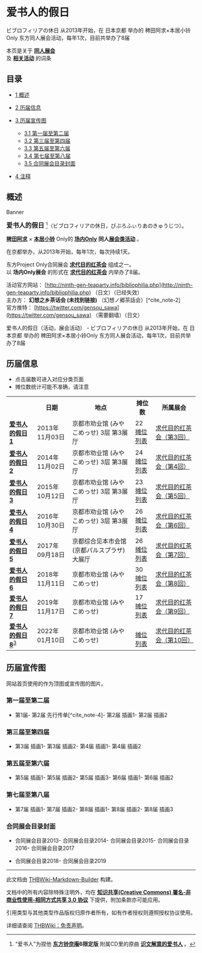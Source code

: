# 爱书人的假日

<!-- source html: G:\repos\THBWiki-Markdown-Builder\THBWikiMarkdown\Temp\main\2\24\ns0%3A%E7%88%B1%E4%B9%A6%E4%BA%BA%E7%9A%84%E5%81%87%E6%97%A5.html -->

ビブロフィリアの休日 从2013年开始，在 日本京都 举办的 稗田阿求×本居小铃Only 东方同人展会活动，每年1次，目前共举办了8届

本页是关于 **[同人展会](./同人展会.md#展会类活动)**   
及 **[相关活动](./相关活动.md)** 的词条

## 目录

- [1 概述](#概述)
- [2 历届信息](#历届信息)
- [3 历届宣传图](#历届宣传图)

  - [3.1 第一届至第二届](#第一届至第二届)
  - [3.2 第三届至第四届](#第三届至第四届)
  - [3.3 第五届至第六届](#第五届至第六届)
  - [3.4 第七届至第八届](#第七届至第八届)
  - [3.5 合同展会目录封面](#合同展会目录封面)



- [4 注释](#注释)





## 概述



[](./文件-爱书人的假日Banner.jpg.md)

Banner




  
<big> **爱书人的假日** </big>[^cite_note-1]（ビブロフィリアの休日，びぶろふぃりあのきゅうじつ）。  
  
  
  
  
 **[稗田阿求](./稗田阿求.md)** × **[本居小铃](./本居小铃.md)** Only的 **[场内Only](./场内限定展会.md#场内Only展会)**  **同人[展会类活动](./展会类活动.md#展会类活动)** 。  
  
在京都举办，从2013年开始，每年1次，每次持续1天。  
  
东方Project Only合同展会 **[求代目的红茶会](./求代目的红茶会.md)** 组成之一。  
以 **场内Only展会** 的形式在 **[求代目的红茶会](./求代目的红茶会.md)** 内举办了8届。  
  
  
  
  
活动官方网站： [http://ninth-gen-teaparty.info/bibliophilia.php](http://ninth-gen-teaparty.info/bibliophilia.php) （日文）（已经失效）  
主办方： **幻想之乡茶话会 (未找到链接)** （幻想ノ郷茶話会）[^cite_note-2]  
官方推特： [https://twitter.com/gensou_sawa](https://twitter.com/gensou_sawa) （需要翻墙）（日文）  
  
爱书人的假日（活动，展会活动） - ビブロフィリアの休日 从2013年开始，在 日本京都 举办的 稗田阿求×本居小铃Only 东方同人展会活动，每年1次，目前共举办了8届


## 历届信息
- 点击届数可进入对应分类页面
- 摊位数统计可能不准确，请注意


<table>
<tbody><tr><th> </th><th>日期</th><th>地点</th><th>摊位数</th><th>所属展会</th></tr><tr><td id="1"><b><a href="/展会作品列表?e=%E7%88%B1%E4%B9%A6%E4%BA%BA%E7%9A%84%E5%81%87%E6%97%A5%231">爱书人的假日1</a></b></td><td id="">2013年11月03日</td><td>京都市劝业馆 (みやこめっせ) 3层 第3展厅</td><td>22<br><a href="/index.php?title=%E7%88%B1%E4%B9%A6%E4%BA%BA%E7%9A%84%E5%81%87%E6%97%A5/%E7%AC%AC1%E5%B1%8A%E6%91%8A%E4%BD%8D&amp;action=edit&amp;redlink=1" class="new" title="爱书人的假日/第1届摊位（页面不存在）">摊位列表</a></td><td><a href="/%E6%B1%82%E4%BB%A3%E7%9B%AE%E7%9A%84%E7%BA%A2%E8%8C%B6%E4%BC%9A#3" title="求代目的红茶会">求代目的红茶会（第3回）</a></td></tr><tr><td id="2"><b><a href="/展会作品列表?e=%E7%88%B1%E4%B9%A6%E4%BA%BA%E7%9A%84%E5%81%87%E6%97%A5%232">爱书人的假日2</a></b></td><td id="">2014年11月02日</td><td>京都市劝业馆 (みやこめっせ) 3层 第3展厅</td><td>24<br><a href="/index.php?title=%E7%88%B1%E4%B9%A6%E4%BA%BA%E7%9A%84%E5%81%87%E6%97%A5/%E7%AC%AC2%E5%B1%8A%E6%91%8A%E4%BD%8D&amp;action=edit&amp;redlink=1" class="new" title="爱书人的假日/第2届摊位（页面不存在）">摊位列表</a></td><td><a href="/%E6%B1%82%E4%BB%A3%E7%9B%AE%E7%9A%84%E7%BA%A2%E8%8C%B6%E4%BC%9A#4" title="求代目的红茶会">求代目的红茶会（第4回）</a></td></tr><tr><td id="3"><b><a href="/展会作品列表?e=%E7%88%B1%E4%B9%A6%E4%BA%BA%E7%9A%84%E5%81%87%E6%97%A5%233">爱书人的假日3</a></b></td><td id="">2015年10月12日</td><td>京都市劝业馆 (みやこめっせ) 3层 第3展厅</td><td>23<br><a href="/index.php?title=%E7%88%B1%E4%B9%A6%E4%BA%BA%E7%9A%84%E5%81%87%E6%97%A5/%E7%AC%AC3%E5%B1%8A%E6%91%8A%E4%BD%8D&amp;action=edit&amp;redlink=1" class="new" title="爱书人的假日/第3届摊位（页面不存在）">摊位列表</a></td><td><a href="/%E6%B1%82%E4%BB%A3%E7%9B%AE%E7%9A%84%E7%BA%A2%E8%8C%B6%E4%BC%9A#5" title="求代目的红茶会">求代目的红茶会（第5回）</a></td></tr><tr><td id="4"><b><a href="/展会作品列表?e=%E7%88%B1%E4%B9%A6%E4%BA%BA%E7%9A%84%E5%81%87%E6%97%A5%234">爱书人的假日4</a></b></td><td id="">2016年10月30日</td><td>京都市劝业馆 (みやこめっせ) 3层 第3展厅</td><td>26<br><a href="/index.php?title=%E7%88%B1%E4%B9%A6%E4%BA%BA%E7%9A%84%E5%81%87%E6%97%A5/%E7%AC%AC4%E5%B1%8A%E6%91%8A%E4%BD%8D&amp;action=edit&amp;redlink=1" class="new" title="爱书人的假日/第4届摊位（页面不存在）">摊位列表</a></td><td><a href="/%E6%B1%82%E4%BB%A3%E7%9B%AE%E7%9A%84%E7%BA%A2%E8%8C%B6%E4%BC%9A#6" title="求代目的红茶会">求代目的红茶会（第6回）</a></td></tr><tr><td id="5"><b><a href="/展会作品列表?e=%E7%88%B1%E4%B9%A6%E4%BA%BA%E7%9A%84%E5%81%87%E6%97%A5%235">爱书人的假日5</a></b></td><td id="">2017年09月18日</td><td>京都综合见本市会馆 (京都パルスプラザ) 大展厅</td><td>26<br><a href="/index.php?title=%E7%88%B1%E4%B9%A6%E4%BA%BA%E7%9A%84%E5%81%87%E6%97%A5/%E7%AC%AC5%E5%B1%8A%E6%91%8A%E4%BD%8D&amp;action=edit&amp;redlink=1" class="new" title="爱书人的假日/第5届摊位（页面不存在）">摊位列表</a></td><td><a href="/%E6%B1%82%E4%BB%A3%E7%9B%AE%E7%9A%84%E7%BA%A2%E8%8C%B6%E4%BC%9A#7" title="求代目的红茶会">求代目的红茶会（第7回）</a></td></tr><tr><td id="6"><b><a href="/展会作品列表?e=%E7%88%B1%E4%B9%A6%E4%BA%BA%E7%9A%84%E5%81%87%E6%97%A5%236">爱书人的假日6</a></b></td><td id="">2018年11月11日</td><td>京都市劝业馆 (みやこめっせ)</td><td>30<br><a href="/index.php?title=%E7%88%B1%E4%B9%A6%E4%BA%BA%E7%9A%84%E5%81%87%E6%97%A5/%E7%AC%AC6%E5%B1%8A%E6%91%8A%E4%BD%8D&amp;action=edit&amp;redlink=1" class="new" title="爱书人的假日/第6届摊位（页面不存在）">摊位列表</a></td><td><a href="/%E6%B1%82%E4%BB%A3%E7%9B%AE%E7%9A%84%E7%BA%A2%E8%8C%B6%E4%BC%9A#8" title="求代目的红茶会">求代目的红茶会（第8回）</a></td></tr><tr><td id="7"><b><a href="/展会作品列表?e=%E7%88%B1%E4%B9%A6%E4%BA%BA%E7%9A%84%E5%81%87%E6%97%A5%237">爱书人的假日7</a></b></td><td id="">2019年11月17日</td><td>京都市劝业馆 (みやこめっせ)</td><td>17<br><a href="/index.php?title=%E7%88%B1%E4%B9%A6%E4%BA%BA%E7%9A%84%E5%81%87%E6%97%A5/%E7%AC%AC7%E5%B1%8A%E6%91%8A%E4%BD%8D&amp;action=edit&amp;redlink=1" class="new" title="爱书人的假日/第7届摊位（页面不存在）">摊位列表</a></td><td><a href="/%E6%B1%82%E4%BB%A3%E7%9B%AE%E7%9A%84%E7%BA%A2%E8%8C%B6%E4%BC%9A#9" title="求代目的红茶会">求代目的红茶会（第9回）</a></td></tr><tr><td id="8"><b><a href="/展会作品列表?e=%E7%88%B1%E4%B9%A6%E4%BA%BA%E7%9A%84%E5%81%87%E6%97%A5%238">爱书人的假日8</a></b><sup id="cite_ref-3" class="reference"><a href="#cite_note-3">3</a></sup></td><td id="">2022年01月10日</td><td>京都市劝业馆 (みやこめっせ)</td><td><br><a href="/index.php?title=%E7%88%B1%E4%B9%A6%E4%BA%BA%E7%9A%84%E5%81%87%E6%97%A5/%E7%AC%AC8%E5%B1%8A%E6%91%8A%E4%BD%8D&amp;action=edit&amp;redlink=1" class="new" title="爱书人的假日/第8届摊位（页面不存在）">摊位列表</a></td><td><a href="/%E6%B1%82%E4%BB%A3%E7%9B%AE%E7%9A%84%E7%BA%A2%E8%8C%B6%E4%BC%9A#10" title="求代目的红茶会">求代目的红茶会（第10回）</a></td></tr>
</tbody></table>



## 历届宣传图
  
网站首页使用的作为顶图或宣传图的图片。
  


### 第一届至第二届
- [](./文件-爱书人的假日1.png.md)第1届- [](./文件-求代目的红茶会_科学世纪的露天咖啡座4先行传单.png.md)第2届 先行传单[^cite_note-4]- [](./文件-求代目的红茶会海报4.jpg.md)第2届 插画1- [](./文件-科学世纪的露天咖啡座插画4.jpg.md)第2届 插画2


### 第三届至第四届
- [](./文件-求代目的红茶会海报5.jpg.md)第3届 插画1- [](./文件-科学世纪的露天咖啡座插画5.jpg.md)第3届 插画2- [](./文件-求代目的红茶会海报6.jpg.md)第4届 插画1- [](./文件-求代目的红茶会_科学世纪的露天咖啡座插画6.jpg.md)第4届 插画2


### 第五届至第六届
- [](./文件-求代目的红茶会_科学世纪的露天咖啡座插画7.jpg.md)第5届 插画1- [](./文件-求代目的红茶会海报7.jpg.md)第5届 插画2- [](./文件-求代目的红茶会_科学世纪的露天咖啡座插画7_2.jpg.md)第5届 插画3- [](./文件-求代目的红茶会插画8.jpg.md)第6届 插画1- [](./文件-求代目的红茶会_科学世纪的露天咖啡座插画8.jpg.md)第6届 插画2


### 第七届至第八届
- [](./文件-求代目的红茶会插画9.png.md)第7届 插画1- [](./文件-求代目的红茶会_科学世纪的露天咖啡座插画9_2.jpg.md)第7届 插画2- [](./文件-求代目的红茶会插画10.png.md)第8届 插画1- [](./文件-求代目的红茶会_科学世纪的露天咖啡座插画10_2.jpg.md)第8届 插画2- [](./文件-求代目的红茶会_科学世纪的露天咖啡座插画10_3.png.md)第8届 插画3


### 合同展会目录封面
- [](./文件-求代目的红茶会目录3.jpg.md)合同展会目录2013- [](./文件-文求秘封河城合同展会目录2014.png.md)合同展会目录2014- [](./文件-文求秘封河城合同展会目录2015.png.md)合同展会目录2015- [](./文件-文求秘封河城合同展会目录2016.png.md)合同展会目录2016- [](./文件-文求秘封河城合同展会目录2017.jpg.md)合同展会目录2017

- [](./文件-文求秘封合同展会目录2018.jpg.md)合同展会目录2018- [](./文件-文求秘封合同展会目录2019.jpg.md)合同展会目录2019


[^cite_note-1]: “爱书人”为捏他 **[东方铃奈庵](./东方铃奈庵.md)6限定版** 附属CD里的原曲 **[识文解意的爱书人](./识文解意的爱书人.md)** 。

  
  






---

此文档由 [THBWiki-Markdown-Builder](https://github.com/Delsin-Yu/THBWiki-Markdown-Builder) 构建。

文档中的所有内容除特殊注明外，均在 [**知识共享(Creative Commons) 署名-非商业性使用-相同方式共享 3.0 协议**](https://creativecommons.org/licenses/by-sa/3.0/deed.zh-hans) 下提供，附加条款亦可能应用。

引用类型与其他类型作品版权归原作者所有，如有作者授权则遵照授权协议使用。

详细请查阅 [THBWiki：免责声明](https://thbwiki.cc/THBWiki:%E5%85%8D%E8%B4%A3%E5%A3%B0%E6%98%8E)。

